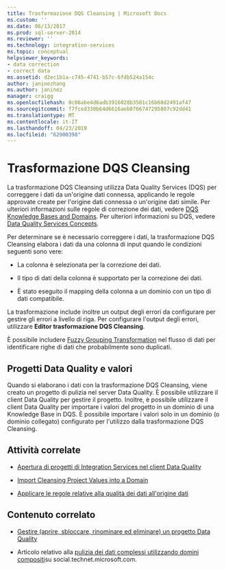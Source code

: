 ```yaml
---
title: Trasformazione DQS Cleansing | Microsoft Docs
ms.custom: ''
ms.date: 06/13/2017
ms.prod: sql-server-2014
ms.reviewer: ''
ms.technology: integration-services
ms.topic: conceptual
helpviewer_keywords:
- data correction
- correct data
ms.assetid: d2ec1b1a-c745-4741-b57c-6fdb524a154c
author: janinezhang
ms.author: janinez
manager: craigg
ms.openlocfilehash: 0c06abe4d6adb3916028b3501c16b68d2491af47
ms.sourcegitcommit: f7fced330b64d6616aeb8766747295807c92dd41
ms.translationtype: MT
ms.contentlocale: it-IT
ms.lasthandoff: 04/23/2019
ms.locfileid: "62900398"
---
```

# <a name="dqs-cleansing-transformation"></a>Trasformazione DQS Cleansing
  La trasformazione DQS Cleansing utilizza Data Quality Services (DQS) per correggere i dati da un'origine dati connessa, applicando le regole approvate create per l'origine dati connessa o un'origine dati simile. Per ulteriori informazioni sulle regole di correzione dei dati, vedere [DQS Knowledge Bases and Domains](../../../data-quality-services/dqs-knowledge-bases-and-domains.md). Per ulteriori informazioni su DQS, vedere [Data Quality Services Concepts](../../../data-quality-services/data-quality-services-concepts.md).  
  
 Per determinare se è necessario correggere i dati, la trasformazione DQS Cleansing elabora i dati da una colonna di input quando le condizioni seguenti sono vere:  
  
-   La colonna è selezionata per la correzione dei dati.  
  
-   Il tipo di dati della colonna è supportato per la correzione dei dati.  
  
-   È stato eseguito il mapping della colonna a un dominio con un tipo di dati compatibile.  
  
 La trasformazione include inoltre un output degli errori da configurare per gestire gli errori a livello di riga. Per configurare l'output degli errori, utilizzare **Editor trasformazione DQS Cleansing**.  
  
 È possibile includere [Fuzzy Grouping Transformation](fuzzy-grouping-transformation.md) nel flusso di dati per identificare righe di dati che probabilmente sono duplicati.  
  
## <a name="data-quality-projects-and-values"></a>Progetti Data Quality e valori  
 Quando si elaborano i dati con la trasformazione DQS Cleansing, viene creato un progetto di pulizia nel server Data Quality. È possibile utilizzare il client Data Quality per gestire il progetto. Inoltre, è possibile utilizzare il client Data Quality per importare i valori del progetto in un dominio di una Knowledge Base in DQS. È possibile importare i valori solo in un dominio (o dominio collegato) configurato per l'utilizzo dalla trasformazione DQS Cleansing.  
  
## <a name="related-tasks"></a>Attività correlate  
  
-   [Apertura di progetti di Integration Services nel client Data Quality](../../../data-quality-services/open-integration-services-projects-in-data-quality-client.md)  
  
-   [Import Cleansing Project Values into a Domain](../../../data-quality-services/import-cleansing-project-values-into-a-domain.md)  
  
-   [Applicare le regole relative alla qualità dei dati all'origine dati](apply-data-quality-rules-to-data-source.md)  
  
## <a name="related-content"></a>Contenuto correlato  
  
-   [Gestire &#40;aprire, sbloccare, rinominare ed eliminare&#41; un progetto Data Quality](../../../data-quality-services/manage-open-unlock-rename-and-delete-a-data-quality-project.md)  
  
-   Articolo relativo alla [pulizia dei dati complessi utilizzando domini compositi](https://social.technet.microsoft.com/wiki/contents/articles/13324.using-dqs-cleansing-complex-data-using-composite-domains.aspx)su social.technet.microsoft.com.  
  
  
